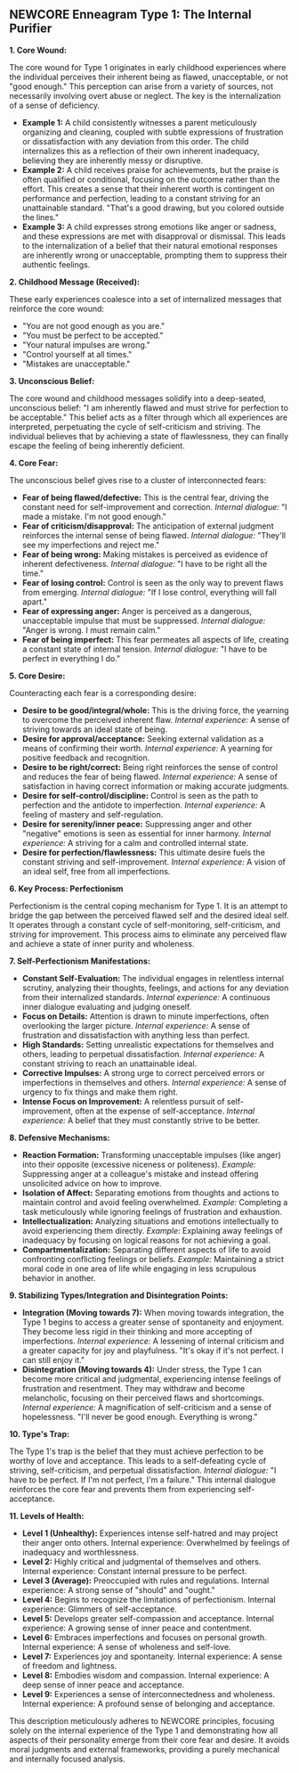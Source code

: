 ## NEWCORE Enneagram Type 1: The Internal Purifier

**1. Core Wound:**

The core wound for Type 1 originates in early childhood experiences where the individual perceives their inherent being as flawed, unacceptable, or not "good enough." This perception can arise from a variety of sources, not necessarily involving overt abuse or neglect.  The key is the internalization of a sense of deficiency.

* **Example 1:** A child consistently witnesses a parent meticulously organizing and cleaning, coupled with subtle expressions of frustration or dissatisfaction with any deviation from this order. The child internalizes this as a reflection of their own inherent inadequacy, believing they are inherently messy or disruptive.
* **Example 2:** A child receives praise for achievements, but the praise is often qualified or conditional, focusing on the outcome rather than the effort.  This creates a sense that their inherent worth is contingent on performance and perfection, leading to a constant striving for an unattainable standard.  "That's a good drawing, but you colored outside the lines."
* **Example 3:** A child expresses strong emotions like anger or sadness, and these expressions are met with disapproval or dismissal. This leads to the internalization of a belief that their natural emotional responses are inherently wrong or unacceptable, prompting them to suppress their authentic feelings.

**2. Childhood Message (Received):**

These early experiences coalesce into a set of internalized messages that reinforce the core wound:

* "You are not good enough as you are."
* "You must be perfect to be accepted."
* "Your natural impulses are wrong."
* "Control yourself at all times."
* "Mistakes are unacceptable."

**3. Unconscious Belief:**

The core wound and childhood messages solidify into a deep-seated, unconscious belief: "I am inherently flawed and must strive for perfection to be acceptable." This belief acts as a filter through which all experiences are interpreted, perpetuating the cycle of self-criticism and striving.  The individual believes that by achieving a state of flawlessness, they can finally escape the feeling of being inherently deficient.

**4. Core Fear:**

The unconscious belief gives rise to a cluster of interconnected fears:

* **Fear of being flawed/defective:** This is the central fear, driving the constant need for self-improvement and correction. *Internal dialogue:* "I made a mistake. I'm not good enough."
* **Fear of criticism/disapproval:**  The anticipation of external judgment reinforces the internal sense of being flawed. *Internal dialogue:* "They'll see my imperfections and reject me."
* **Fear of being wrong:**  Making mistakes is perceived as evidence of inherent defectiveness. *Internal dialogue:* "I have to be right all the time."
* **Fear of losing control:**  Control is seen as the only way to prevent flaws from emerging.  *Internal dialogue:* "If I lose control, everything will fall apart."
* **Fear of expressing anger:**  Anger is perceived as a dangerous, unacceptable impulse that must be suppressed. *Internal dialogue:* "Anger is wrong. I must remain calm."
* **Fear of being imperfect:**  This fear permeates all aspects of life, creating a constant state of internal tension. *Internal dialogue:* "I have to be perfect in everything I do."

**5. Core Desire:**

Counteracting each fear is a corresponding desire:

* **Desire to be good/integral/whole:** This is the driving force, the yearning to overcome the perceived inherent flaw. *Internal experience:* A sense of striving towards an ideal state of being.
* **Desire for approval/acceptance:**  Seeking external validation as a means of confirming their worth. *Internal experience:* A yearning for positive feedback and recognition.
* **Desire to be right/correct:**  Being right reinforces the sense of control and reduces the fear of being flawed. *Internal experience:* A sense of satisfaction in having correct information or making accurate judgments.
* **Desire for self-control/discipline:**  Control is seen as the path to perfection and the antidote to imperfection. *Internal experience:* A feeling of mastery and self-regulation.
* **Desire for serenity/inner peace:**  Suppressing anger and other "negative" emotions is seen as essential for inner harmony. *Internal experience:* A striving for a calm and controlled internal state.
* **Desire for perfection/flawlessness:** This ultimate desire fuels the constant striving and self-improvement. *Internal experience:* A vision of an ideal self, free from all imperfections.

**6. Key Process: Perfectionism**

Perfectionism is the central coping mechanism for Type 1. It is an attempt to bridge the gap between the perceived flawed self and the desired ideal self.  It operates through a constant cycle of self-monitoring, self-criticism, and striving for improvement.  This process aims to eliminate any perceived flaw and achieve a state of inner purity and wholeness.

**7. Self-Perfectionism Manifestations:**

* **Constant Self-Evaluation:**  The individual engages in relentless internal scrutiny, analyzing their thoughts, feelings, and actions for any deviation from their internalized standards. *Internal experience:* A continuous inner dialogue evaluating and judging oneself.
* **Focus on Details:**  Attention is drawn to minute imperfections, often overlooking the larger picture. *Internal experience:* A sense of frustration and dissatisfaction with anything less than perfect.
* **High Standards:**  Setting unrealistic expectations for themselves and others, leading to perpetual dissatisfaction. *Internal experience:* A constant striving to reach an unattainable ideal.
* **Corrective Impulses:**  A strong urge to correct perceived errors or imperfections in themselves and others. *Internal experience:* A sense of urgency to fix things and make them right.
* **Intense Focus on Improvement:**  A relentless pursuit of self-improvement, often at the expense of self-acceptance. *Internal experience:* A belief that they must constantly strive to be better.

**8. Defensive Mechanisms:**

* **Reaction Formation:** Transforming unacceptable impulses (like anger) into their opposite (excessive niceness or politeness). *Example:*  Suppressing anger at a colleague's mistake and instead offering unsolicited advice on how to improve.
* **Isolation of Affect:**  Separating emotions from thoughts and actions to maintain control and avoid feeling overwhelmed. *Example:*  Completing a task meticulously while ignoring feelings of frustration and exhaustion.
* **Intellectualization:**  Analyzing situations and emotions intellectually to avoid experiencing them directly. *Example:*  Explaining away feelings of inadequacy by focusing on logical reasons for not achieving a goal.
* **Compartmentalization:**  Separating different aspects of life to avoid confronting conflicting feelings or beliefs. *Example:*  Maintaining a strict moral code in one area of life while engaging in less scrupulous behavior in another.

**9. Stabilizing Types/Integration and Disintegration Points:**

* **Integration (Moving towards 7):** When moving towards integration, the Type 1 begins to access a greater sense of spontaneity and enjoyment.  They become less rigid in their thinking and more accepting of imperfections. *Internal experience:*  A lessening of internal criticism and a greater capacity for joy and playfulness.  "It's okay if it's not perfect. I can still enjoy it."
* **Disintegration (Moving towards 4):** Under stress, the Type 1 can become more critical and judgmental, experiencing intense feelings of frustration and resentment. They may withdraw and become melancholic, focusing on their perceived flaws and shortcomings. *Internal experience:*  A magnification of self-criticism and a sense of hopelessness. "I'll never be good enough.  Everything is wrong."


**10. Type's Trap:**

The Type 1's trap is the belief that they must achieve perfection to be worthy of love and acceptance.  This leads to a self-defeating cycle of striving, self-criticism, and perpetual dissatisfaction.  *Internal dialogue:* "I have to be perfect. If I'm not perfect, I'm a failure." This internal dialogue reinforces the core fear and prevents them from experiencing self-acceptance.


**11. Levels of Health:**

* **Level 1 (Unhealthy):**  Experiences intense self-hatred and may project their anger onto others.  Internal experience:  Overwhelmed by feelings of inadequacy and worthlessness.
* **Level 2:**  Highly critical and judgmental of themselves and others.  Internal experience:  Constant internal pressure to be perfect.
* **Level 3 (Average):**  Preoccupied with rules and regulations.  Internal experience:  A strong sense of "should" and "ought."
* **Level 4:**  Begins to recognize the limitations of perfectionism.  Internal experience:  Glimmers of self-acceptance.
* **Level 5:**  Develops greater self-compassion and acceptance.  Internal experience:  A growing sense of inner peace and contentment.
* **Level 6:**  Embraces imperfections and focuses on personal growth.  Internal experience:  A sense of wholeness and self-love.
* **Level 7:**  Experiences joy and spontaneity.  Internal experience:  A sense of freedom and lightness.
* **Level 8:**  Embodies wisdom and compassion.  Internal experience:  A deep sense of inner peace and acceptance.
* **Level 9:**  Experiences a sense of interconnectedness and wholeness.  Internal experience:  A profound sense of belonging and acceptance.


This description meticulously adheres to NEWCORE principles, focusing solely on the internal experience of the Type 1 and demonstrating how all aspects of their personality emerge from their core fear and desire.  It avoids moral judgments and external frameworks, providing a purely mechanical and internally focused analysis.
